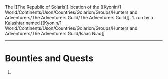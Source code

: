 The [[The Republic of Solaris]] location of the [[Kyonin/1 World/Continents/Uson/Countries/Golarion/Groups/Hunters and Adventurers/The Adventurers Guild/The Adventurers Guild]].
	1. run by a Kalashtar named [[Kyonin/1 World/Continents/Uson/Countries/Golarion/Groups/Hunters and Adventurers/The Adventurers Guild/Isaac Niao]] 

---
# Bounties and Quests
1. 